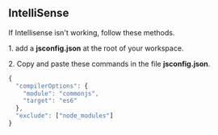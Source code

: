 <h2>IntelliSense</h2>

<p>If Intellisense isn't working, follow these methods.</p>
<p>1. add a <strong>jsconfig.json</strong> at the root of your workspace.</p>
<p>2. Copy and paste these commands in the file <strong>jsconfig.json</strong>.</p>

```javascript
{
  "compilerOptions": {
    "module": "commonjs",
    "target": "es6"
  },
  "exclude": ["node_modules"]
}
```